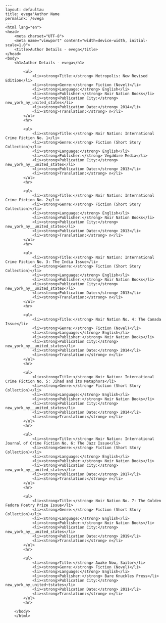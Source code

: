 
    ---
    layout: defaultau
    title: evega'Author Name 
    permalink: /evega
    ---
    <html lang="en">
    <head>
        <meta charset="UTF-8">
        <meta name="viewport" content="width=device-width, initial-scale=1.0">
        <title>Author Details - evega</title>
    </head>
    <body>
        <h1>Author Details - evega</h1>
        
            <ul>
                <li><strong>Title:</strong> Metropolis: New Revised Edition</li>
                <li><strong>Genre:</strong> Fiction (Novel)</li>
                <li><strong>Language:</strong> English</li>
                <li><strong>Publisher:</strong> Noir Nation Books</li>
                <li><strong>Publication City:</strong> new_york_ny_united_states</li>
                <li><strong>Publication Date:</strong> 2014</li>
                <li><strong>Translation:</strong> n</li>
            </ul>
            <hr>
            
            <ul>
                <li><strong>Title:</strong> Noir Nation: International Crime Fiction No. 1</li>
                <li><strong>Genre:</strong> Fiction (Short Story Collection)</li>
                <li><strong>Language:</strong> English</li>
                <li><strong>Publisher:</strong> VegaWire Media</li>
                <li><strong>Publication City:</strong> new_york_ny__united_states</li>
                <li><strong>Publication Date:</strong> 2013</li>
                <li><strong>Translation:</strong> n</li>
            </ul>
            <hr>
            
            <ul>
                <li><strong>Title:</strong> Noir Nation: International Crime Fiction No. 2</li>
                <li><strong>Genre:</strong> Fiction (Short Story Collection)</li>
                <li><strong>Language:</strong> English</li>
                <li><strong>Publisher:</strong> Noir Nation Books</li>
                <li><strong>Publication City:</strong> new_york_ny__united_states</li>
                <li><strong>Publication Date:</strong> 2013</li>
                <li><strong>Translation:</strong> n</li>
            </ul>
            <hr>
            
            <ul>
                <li><strong>Title:</strong> Noir Nation: International Crime Fiction No. 3: The India Issue</li>
                <li><strong>Genre:</strong> Fiction (Short Story Collection)</li>
                <li><strong>Language:</strong> English</li>
                <li><strong>Publisher:</strong> Noir Nation Books</li>
                <li><strong>Publication City:</strong> new_york_ny__united_states</li>
                <li><strong>Publication Date:</strong> 2013</li>
                <li><strong>Translation:</strong> n</li>
            </ul>
            <hr>
            
            <ul>
                <li><strong>Title:</strong> Noir Nation No. 4: The Canada Issue</li>
                <li><strong>Genre:</strong> Fiction (Novel)</li>
                <li><strong>Language:</strong> English</li>
                <li><strong>Publisher:</strong> Noir Nation Books</li>
                <li><strong>Publication City:</strong> new_york_ny__united_states</li>
                <li><strong>Publication Date:</strong> 2014</li>
                <li><strong>Translation:</strong> n</li>
            </ul>
            <hr>
            
            <ul>
                <li><strong>Title:</strong> Noir Nation: International Crime Fiction No. 5: Jihad and its Metaphors</li>
                <li><strong>Genre:</strong> Fiction (Short Story Collection)</li>
                <li><strong>Language:</strong> English</li>
                <li><strong>Publisher:</strong> Noir Nation Books</li>
                <li><strong>Publication City:</strong> new_york_ny__united_states</li>
                <li><strong>Publication Date:</strong> 2014</li>
                <li><strong>Translation:</strong> n</li>
            </ul>
            <hr>
            
            <ul>
                <li><strong>Title:</strong> Noir Nation: International Journal of Crime Fiction No. 6: The Jazz Issue</li>
                <li><strong>Genre:</strong> Fiction (Short Story Collection)</li>
                <li><strong>Language:</strong> English</li>
                <li><strong>Publisher:</strong> Noir Nation Books</li>
                <li><strong>Publication City:</strong> new_york_ny__united_states</li>
                <li><strong>Publication Date:</strong> 2017</li>
                <li><strong>Translation:</strong> n</li>
            </ul>
            <hr>
            
            <ul>
                <li><strong>Title:</strong> Noir Nation No. 7: The Golden Fedora Poetry Prize Issue</li>
                <li><strong>Genre:</strong> Fiction (Short Story Collection)</li>
                <li><strong>Language:</strong> English</li>
                <li><strong>Publisher:</strong> Noir Nation Books</li>
                <li><strong>Publication City:</strong> new_york_ny__united_states</li>
                <li><strong>Publication Date:</strong> 2019</li>
                <li><strong>Translation:</strong> n</li>
            </ul>
            <hr>
            
            <ul>
                <li><strong>Title:</strong> Awake Now, Sailor</li>
                <li><strong>Genre:</strong> Fiction (Novel)</li>
                <li><strong>Language:</strong> English</li>
                <li><strong>Publisher:</strong> Bare Knuckles Press</li>
                <li><strong>Publication City:</strong> new_york_ny_united¬†states</li>
                <li><strong>Publication Date:</strong> 2011</li>
                <li><strong>Translation:</strong> n</li>
            </ul>
            <hr>
            
        </body>
        </html>
        